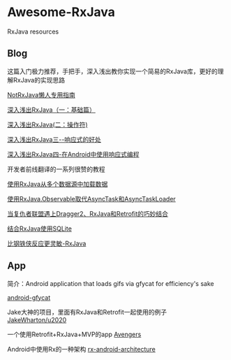 # Awesome-RxJava
RxJava resources

## Blog
 这篇入门极力推荐，手把手，深入浅出教你实现一个简易的RxJava库，更好的理解RxJava的实现思路

 [NotRxJava懒人专用指南](http://www.devtf.cn/?p=323)

 [深入浅出RxJava（一：基础篇）](http://blog.csdn.net/lzyzsd/article/details/41833541)

 [深入浅出RxJava(二：操作符)](http://blog.csdn.net/lzyzsd/article/details/44094895)

 [深入浅出RxJava三--响应式的好处](http://blog.csdn.net/lzyzsd/article/details/44891933)

 [深入浅出RxJava四-在Android中使用响应式编程](http://blog.csdn.net/lzyzsd/article/details/45033611)

 开发者前线翻译的一系列很赞的教程

 [使用RxJava从多个数据源中加载数据](http://www.devtf.cn/?p=764)

 [使用RxJava.Observable取代AsyncTask和AsyncTaskLoader](http://www.devtf.cn/?p=114)

 [当复仇者联盟遇上Dragger2、RxJava和Retrofit的巧妙结合](http://www.devtf.cn/?p=565)

 [结合RxJava使用SQLite](http://www.devtf.cn/?p=734)

 [比钢铁侠反应更灵敏-RxJava](http://www.devtf.cn/?p=770)

## App

 简介：Android application that loads gifs via gfycat for efficiency's sake

 [android-gfycat](https://github.com/dlew/android-gfycat)

 Jake大神的项目，里面有RxJava和Retrofit一起使用的例子
 [JakeWharton/u2020](https://github.com/JakeWharton/u2020)
 
 一个使用Retrofit+RxJava+MVP的app
 [Avengers](https://github.com/saulmm/Avengers)
 
 Android中使用Rx的一种架构
 [rx-android-architecture](https://github.com/tehmou/rx-android-architecture)
